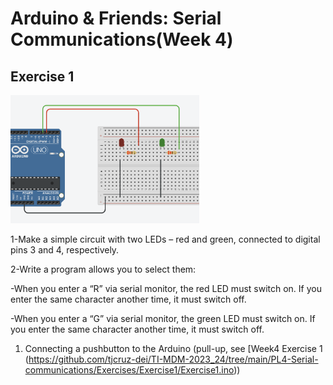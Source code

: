 # Arduino & Friends: Serial Communications(Week 4)


## Exercise 1

<img src="circuit1.png"  alt="Circuit assembly used on this Exercise class" width="60%" height="auto">

1-Make a simple circuit with two LEDs – red and green, connected to digital pins 3 and 4, respectively.

2-Write a program allows you to select them:

-When you enter a “R” via serial monitor, the red LED must switch on. If you enter the 	same character another time, it must switch off.

-When you enter a “G” via serial monitor, the green LED must switch on. If you enter the same character another time, it must switch off.

1. Connecting a pushbutton to the Arduino (pull-up, see [Week4 Exercise 1 (https://github.com/tjcruz-dei/TI-MDM-2023_24/tree/main/PL4-Serial-communications/Exercises/Exercise1/Exercise1.ino))
